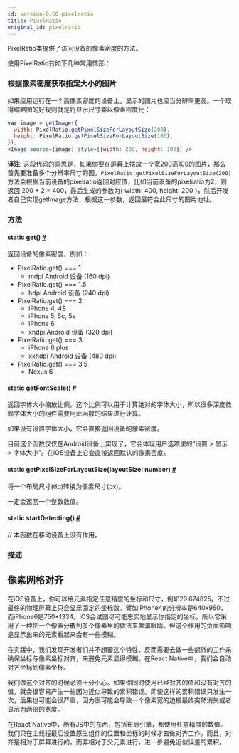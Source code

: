 ```yaml
---
id: version-0.50-pixelratio
title: PixelRatio
original_id: pixelratio
---
```


PixelRatio类提供了访问设备的像素密度的方法。

使用PixelRatio有如下几种常用情形：

### 根据像素密度获取指定大小的图片

如果应用运行在一个高像素密度的设备上，显示的图片也应当分辨率更高。一个取得缩略图的好规则就是将显示尺寸乘以像素密度比：

```jsx
var image = getImage({
  width: PixelRatio.getPixelSizeForLayoutSize(200),
  height: PixelRatio.getPixelSizeForLayoutSize(100),
});
<Image source={image} style={{width: 200, height: 100}} />
```
__译注__: 这段代码的意思是，如果你要在屏幕上摆放一个宽200高100的图片，那么首先要准备多个分辨率尺寸的图。`PixelRatio.getPixelSizeForLayoutSize(200)`方法会根据当前设备的pixelratio返回对应值，比如当前设备的pixelratio为2，则返回 200 * 2 = 400，最后生成的参数为{ width: 400, height: 200 }，然后开发者自己实现getImage方法，根据这一参数，返回最符合此尺寸的图片地址。

### 方法

<div class="props">
    <div class="prop">
        <h4 class="propTitle"><a class="anchor" name="get"></a><span class="propType">static </span>get<span class="propType">()</span> <a class="hash-link" href="#get">#</a></h4>
        <div>
            <p>返回设备的像素密度，例如：</p>
            <ul>
                <li>PixelRatio.get() === 1<ul><li>mdpi Android 设备 (160 dpi)</li></ul></li>
                <li>PixelRatio.get() === 1.5<ul><li>hdpi Android 设备 (240 dpi)</li></ul></li>
                <li>PixelRatio.get() === 2<ul><li>iPhone 4, 4S</li><li>iPhone 5, 5c, 5s</li><li>iPhone 6</li><li>xhdpi Android 设备 (320 dpi)</li></ul></li>
                <li>PixelRatio.get() === 3<ul><li>iPhone 6 plus</li><li>xxhdpi Android 设备 (480 dpi)</li></ul></li>
                <li>PixelRatio.get() === 3.5<ul><li>Nexus 6</li></ul></li>
            </ul>
        </div>
    </div>
    <div class="prop">
        <h4 class="propTitle"><a class="anchor" name="getfontscale"></a><span class="propType">static </span>getFontScale<span class="propType">()</span> <a class="hash-link" href="#getfontscale">#</a></h4>
        <div>
            <p>返回字体大小缩放比例。这个比例可以用于计算绝对的字体大小，所以很多深度依赖字体大小的组件需要用此函数的结果进行计算。</p>
            <p>如果没有设置字体大小，它会直接返回设备的像素密度。</p>
            <p>目前这个函数仅仅在Android设备上实现了，它会体现用户选项里的“设置 &gt; 显示 &gt; 字体大小”。在iOS设备上它会直接返回默认的像素密度。</p>
        </div>
    </div>
    <div class="prop">
        <h4 class="propTitle"><a class="anchor" name="getpixelsizeforlayoutsize"></a><span class="propType">static </span>getPixelSizeForLayoutSize<span class="propType">(layoutSize: number)</span> <a class="hash-link" href="#getpixelsizeforlayoutsize">#</a></h4>
        <div>
            <p>将一个布局尺寸(dp)转换为像素尺寸(px)。</p>
            <p>一定会返回一个整数数值。</p>
        </div>
    </div>
    <div class="prop">
        <h4 class="propTitle"><a class="anchor" name="startdetecting"></a><span class="propType">static </span>startDetecting<span class="propType">()</span> <a class="hash-link" href="#startdetecting">#</a></h4>
        <div>
            <p>// 本函数在移动设备上没有作用。</p>
        </div>
    </div>
</div>

### 描述

## 像素网格对齐

在iOS设备上，你可以给元素指定任意精度的坐标和尺寸，例如29.674825。不过最终的物理屏幕上只会显示固定的坐标数。譬如iPhone4的分辨率是640x960，而iPhone6是750*1334。iOS会试图尽可能忠实地显示你指定的坐标，所以它采用了一种把一个像素分散到多个像素里的做法来欺骗眼睛。但这个作用的负面影响是显示出来的元素看起来会有一些模糊。

在实践中，我们发现开发者们并不想要这个特性，反而需要去做一些额外的工作来确保坐标与像素坐标对齐，来避免元素显得模糊。在React Native中，我们会自动对齐坐标到像素坐标。

我们做这个对齐的时候必须十分小心。如果你同时使用已经对齐的值和没有对齐的值，就会很容易产生一些因为近似导致的累积错误。即使这样的累积错误只发生一次，后果也可能会很严重，因为很可能会导致一个像素宽的边框最终突然消失或者显示为两倍的宽度。

在React Native中，所有JS中的东西，包括布局引擎，都使用任意精度的数值。我们只在主线程最后设置原生组件的位置和坐标的时候才去做对齐工作。而且，对齐是相对于屏幕进行的，而非相对于父元素进行，进一步避免近似误差的累积。
